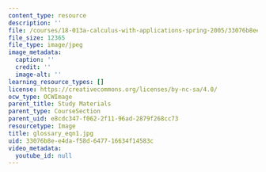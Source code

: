 ```yaml
---
content_type: resource
description: ''
file: /courses/18-013a-calculus-with-applications-spring-2005/33076b8ee4daf58d647716634f14583c_glossary_eqn1.jpg
file_size: 12365
file_type: image/jpeg
image_metadata:
  caption: ''
  credit: ''
  image-alt: ''
learning_resource_types: []
license: https://creativecommons.org/licenses/by-nc-sa/4.0/
ocw_type: OCWImage
parent_title: Study Materials
parent_type: CourseSection
parent_uid: e8cdc347-f062-2f11-96ad-2879f268cc73
resourcetype: Image
title: glossary_eqn1.jpg
uid: 33076b8e-e4da-f58d-6477-16634f14583c
video_metadata:
  youtube_id: null
---
```

